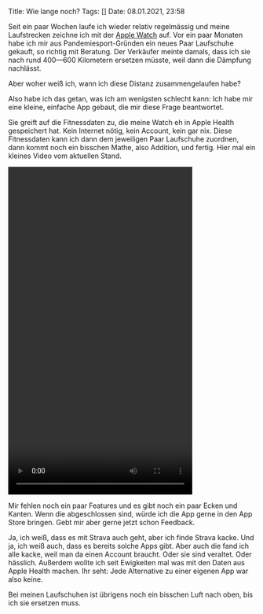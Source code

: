 Title: Wie lange noch?
Tags: []
Date: 08.01.2021, 23:58

Seit ein paar Wochen laufe ich wieder relativ regelmässig und meine Laufstrecken zeichne ich mit der [Apple Watch](https://de.wikipedia.org/wiki/Apple_Watch) auf. Vor ein paar Monaten habe ich mir aus Pandemiesport-Gründen ein neues Paar Laufschuhe gekauft, so richtig mit Beratung. Der Verkäufer meinte damals, dass ich sie nach rund 400—600 Kilometern ersetzen müsste, weil dann die Dämpfung nachlässt.

Aber woher weiß ich, wann ich diese Distanz zusammengelaufen habe?

Also habe ich das getan, was ich am wenigsten schlecht kann: Ich habe mir eine kleine, einfache App gebaut, die mir diese Frage beantwortet. 

Sie greift auf die Fitnessdaten zu, die meine Watch eh in Apple Health gespeichert hat. Kein Internet nötig, kein Account, kein gar nix. Diese Fitnessdaten kann ich dann dem jeweiligen Paar Laufschuhe zuordnen, dann kommt noch ein bisschen Mathe, also Addition, und fertig. Hier mal ein kleines Video vom aktuellen Stand.

<video width="375" height="667" controls>
  <source src="durch_demo.MP4" type="video/mp4">
</video>

Mir fehlen noch ein paar Features und es gibt noch ein paar Ecken und Kanten. Wenn die abgeschlossen sind, würde ich die App gerne in den App Store bringen. Gebt mir aber gerne jetzt schon Feedback.

Ja, ich weiß, dass es mit Strava auch geht, aber ich finde Strava kacke. Und ja, ich weiß auch, dass es bereits solche Apps gibt. Aber auch die fand ich alle kacke, weil man da einen Account braucht. Oder sie sind veraltet. Oder hässlich. Außerdem wollte ich seit Ewigkeiten mal was mit den Daten aus Apple Health machen. Ihr seht: Jede Alternative zu einer eigenen App war also keine.

Bei meinen Laufschuhen ist übrigens noch ein bisschen Luft nach oben, bis ich sie ersetzen muss.